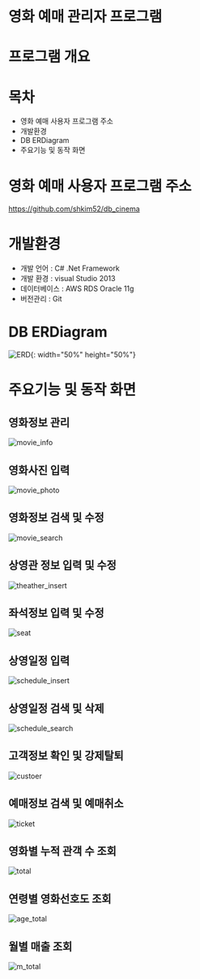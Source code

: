 # 영화 예매 관리자 프로그램

# 프로그램 개요

# 목차
- 영화 예매 사용자 프로그램 주소
- 개발환경
- DB ERDiagram
- 주요기능 및 동작 화면

# 영화 예매 사용자 프로그램 주소
https://github.com/shkim52/db_cinema

# 개발환경
- 개발 언어 : C# .Net Framework
- 개발 환경 : visual Studio 2013
- 데이터베이스 : AWS RDS Oracle 11g
- 버전관리 : Git

# DB ERDiagram
![ERD](./image/ERD.png){: width="50%" height="50%"}

# 주요기능 및 동작 화면
## 영화정보 관리
![movie_info](./image/movie_info.jpg)

## 영화사진 입력
![movie_photo](./image/movie_photo.jpg)

## 영화정보 검색 및 수정
![movie_search](./image/movie_search.jpg)

## 상영관 정보 입력 및 수정
![theather_insert](./image/theather_insert.jpg)

## 좌석정보 입력 및 수정
![seat](./image/seat.jpg)

## 상영일정 입력
![schedule_insert](./image/schedule_insert.jpg)

## 상영일정 검색 및 삭제
![schedule_search](./image/schedule_search.jpg)

## 고객정보 확인 및 강제탈퇴
![custoer](./image/custoer.jpg)

## 예매정보 검색 및 예매취소
![ticket](./image/ticket.jpg)

## 영화별 누적 관객 수 조회
![total](./image/total.jpg)

## 연령별 영화선호도 조회
![age_total](./image/age_total.jpg)

## 월별 매출 조회
![m_total](./image/m_total.jpg)


